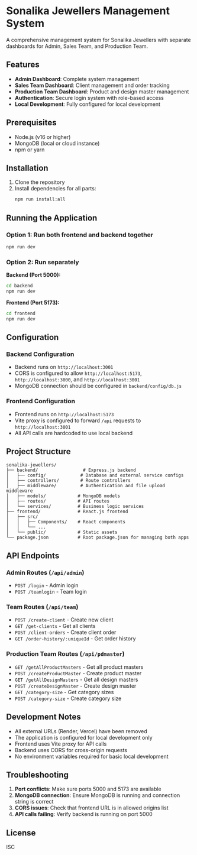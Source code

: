 # Sonalika Jewellers Management System

A comprehensive management system for Sonalika Jewellers with separate dashboards for Admin, Sales Team, and Production Team.

## Features

- **Admin Dashboard**: Complete system management
- **Sales Team Dashboard**: Client management and order tracking
- **Production Team Dashboard**: Product and design master management
- **Authentication**: Secure login system with role-based access
- **Local Development**: Fully configured for local development

## Prerequisites

- Node.js (v16 or higher)
- MongoDB (local or cloud instance)
- npm or yarn

## Installation

1. Clone the repository
2. Install dependencies for all parts:
   ```bash
   npm run install:all
   ```

## Running the Application

### Option 1: Run both frontend and backend together
```bash
npm run dev
```

### Option 2: Run separately

**Backend (Port 5000):**
```bash
cd backend
npm run dev
```

**Frontend (Port 5173):**
```bash
cd frontend
npm run dev
```

## Configuration

### Backend Configuration
- Backend runs on `http://localhost:3001`
- CORS is configured to allow `http://localhost:5173`, `http://localhost:3000`, and `http://localhost:3001`
- MongoDB connection should be configured in `backend/config/db.js`

### Frontend Configuration
- Frontend runs on `http://localhost:5173`
- Vite proxy is configured to forward `/api` requests to `http://localhost:3001`
- All API calls are hardcoded to use local backend

## Project Structure

```
sonalika-jewellers/
├── backend/                 # Express.js backend
│   ├── config/             # Database and external service configs
│   ├── controllers/        # Route controllers
│   ├── middleware/         # Authentication and file upload middleware
│   ├── models/            # MongoDB models
│   ├── routes/            # API routes
│   └── services/          # Business logic services
├── frontend/              # React.js frontend
│   ├── src/
│   │   ├── Components/    # React components
│   │   └── ...
│   └── public/            # Static assets
└── package.json           # Root package.json for managing both apps
```

## API Endpoints

### Admin Routes (`/api/admin`)
- `POST /login` - Admin login
- `POST /teamlogin` - Team login

### Team Routes (`/api/team`)
- `POST /create-client` - Create new client
- `GET /get-clients` - Get all clients
- `POST /client-orders` - Create client order
- `GET /order-history/:uniqueId` - Get order history

### Production Team Routes (`/api/pdmaster`)
- `GET /getAllProductMasters` - Get all product masters
- `POST /createProductMaster` - Create product master
- `GET /getAllDesignMasters` - Get all design masters
- `POST /createDesignMaster` - Create design master
- `GET /category-size` - Get category sizes
- `POST /category-size` - Create category size

## Development Notes

- All external URLs (Render, Vercel) have been removed
- The application is configured for local development only
- Frontend uses Vite proxy for API calls
- Backend uses CORS for cross-origin requests
- No environment variables required for basic local development

## Troubleshooting

1. **Port conflicts**: Make sure ports 5000 and 5173 are available
2. **MongoDB connection**: Ensure MongoDB is running and connection string is correct
3. **CORS issues**: Check that frontend URL is in allowed origins list
4. **API calls failing**: Verify backend is running on port 5000

## License

ISC
